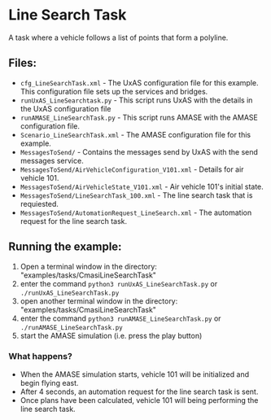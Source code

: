 Line Search Task
=======================

A task where a vehicle follows a list of points that form a polyline.

Files:
------

* `cfg_LineSearchTask.xml` - The UxAS configuration file for this example. This configuration file sets up the services and bridges.
* `runUxAS_LineSearchtask.py` - This script runs UxAS with the details in the UxAS configuration file
* `runAMASE_LineSearchTask.py` - This script runs AMASE with the AMASE configuration file.
* `Scenario_LineSearchTask.xml` - The AMASE configuration file for this example.
* `MessagesToSend/` - Contains the messages send by UxAS with the send messages service.
* `MessagesToSend/AirVehicleConfiguration_V101.xml` - Details for air vehicle 101.
* `MessagesToSend/AirVehicleState_V101.xml` - Air vehicle 101's initial state.
* `MessagesToSend/LineSearchTask_100.xml` - The line search task that is requiested.
* `MessagesToSend/AutomationRequest_LineSearch.xml` - The automation request for the line search task.


Running the example:
--------------------
1. Open a terminal window in the directory: "examples/tasks/CmasiLineSearchTask"
2. enter the command `python3 runUxAS_LineSearchTask.py` or `./runUxAS_LineSearchTask.py`
3. open another terminal window in the directory: "examples/tasks/CmasiLineSearchTask"
4. enter the command `python3 runAMASE_LineSearchTask.py` or `./runAMASE_LineSearchTask.py`
5. start the AMASE simulation (i.e. press the play button)

### What happens?
* When the AMASE simulation starts, vehicle 101 will be initialized and begin flying east.
* After 4 seconds, an automation request for the line search task is sent.
* Once plans have been calculated, vehicle 101 will being performing the line search task.
